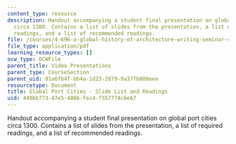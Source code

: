 ```yaml
---
content_type: resource
description: Handout accompanying a student final presentation on global port cities
  circa 1300. Contains a list of slides from the presentation, a list of required
  readings, and a list of recommended readings.
file: /courses/4-696-a-global-history-of-architecture-writing-seminar-spring-2008/449bb77347e5408bfec4f357774c6e67_MIT4_696s08_project01_read.pdf
file_type: application/pdf
learning_resource_types: []
ocw_type: OCWFile
parent_title: Video Presentations
parent_type: CourseSection
parent_uid: 91a6fb4f-bb4a-1d23-2879-9a37fb808eee
resourcetype: Document
title: Global Port Cities - Slide List and Readings
uid: 449bb773-47e5-408b-fec4-f357774c6e67
---
```

Handout accompanying a student final presentation on global port cities circa 1300. Contains a list of slides from the presentation, a list of required readings, and a list of recommended readings.

